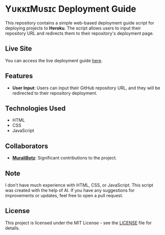 # YᴜᴋᴋɪMᴜsɪᴄ Deployment Guide

This repository contains a simple web-based deployment guide script for deploying projects to **Heroku**. The script allows users to input their repository URL and redirects them to their repository's deployment page.

## Live Site

You can access the live deployment guide [here](https://vivekkumar-in.github.io/deploy-to-heroku).

## Features

- **User Input**: Users can input their GitHub repository URL, and they will be redirected to their repository deployment.

## Technologies Used

- HTML
- CSS
- JavaScript

## Collaborators

- [**MuraliBotz**](https://github.com/Muralibotz): Significant contributions to the project.

## Note

I don't have much experience with HTML, CSS, or JavaScript. This script was created with the help of AI. If you have any suggestions for improvements or updates, feel free to open a pull request.

## License

This project is licensed under the MIT License - see the [LICENSE](https://github.com/Vivekkumar-IN/n/blob/master/LICENSE) file for details.
